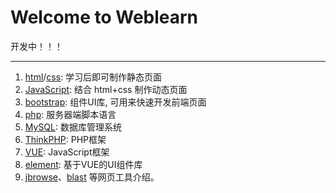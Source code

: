 # Welcome to Weblearn

开发中！！！

---
1. [html](html_css/html.md)/[css](html_css/css.md): 学习后即可制作静态页面  
2. [JavaScript](js/js.md): 结合 html+css 制作动态页面  
3. [bootstrap](html_css/bootstrap.md): 组件UI库, 可用来快速开发前端页面  
4. [php](php/php.md): 服务器端脚本语言  
5. [MySQL](mysql/mysql.md): 数据库管理系统  
6. [ThinkPHP](php/tp.md): PHP框架  
7. [VUE](js/Vue.md): JavaScript框架  
8. [element](js/element.md): 基于VUE的UI组件库  
9. [jbrowse](more/jbrowse1.md)、[blast](more/blast.md) 等网页工具介绍。
